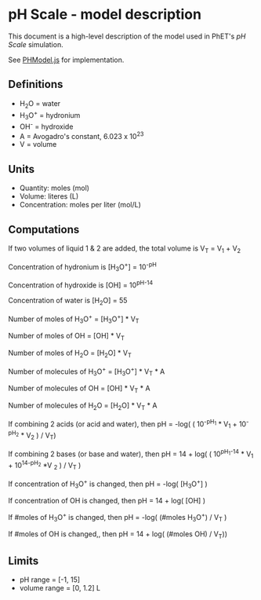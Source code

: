 # pH Scale - model description

This document is a high-level description of the model used in PhET's _pH Scale_ simulation.

See [PHModel.js](https://github.com/phetsims/ph-scale/blob/master/js/common/model/PHModel.js) for implementation.

## Definitions

* H<sub>2</sub>O = water
* H<sub>3</sub>O<sup>+</sup> = hydronium
* OH<sup>-</sup> = hydroxide
* A = Avogadro's constant, 6.023 x 10<sup>23</sup>
* V = volume

## Units

* Quantity: moles (mol)
* Volume: literes (L)
* Concentration: moles per liter (mol/L)

## Computations

If two volumes of liquid 1 & 2 are added, the total volume is V<sub>T</sub> = V<sub>1</sub> + V<sub>2</sub>

Concentration of hydronium is [H<sub>3</sub>O<sup>+</sup>] = 10<sup>-pH</sup>

Concentration of hydroxide is [OH] = 10<sup>pH-14</sup>

Concentration of water is [H<sub>2</sub>O] = 55

Number of moles of H<sub>3</sub>O<sup>+</sup> = [H<sub>3</sub>O<sup>+</sup>] * V<sub>T</sub>

Number of moles of OH = [OH] * V<sub>T</sub>

Number of moles of H<sub>2</sub>O = [H<sub>2</sub>O] * V<sub>T</sub>

Number of molecules of H<sub>3</sub>O<sup>+</sup> = [H<sub>3</sub>O<sup>+</sup>] * V<sub>T</sub> * A

Number of molecules of OH = [OH] * V<sub>T</sub> * A

Number of molecules of H<sub>2</sub>O = [H<sub>2</sub>O] * V<sub>T</sub> * A

If combining 2 acids (or acid and water), then pH = -log( ( 10<sup>-pH<sub>1</sub></sup> * V<sub>1</sub> + 10<sup>-pH<sub>2</sub></sup> * V<sub>2</sub> ) / V<sub>T</sub>)

If combining 2 bases (or base and water), then pH = 14 + log( ( 10<sup>pH<sub>1</sub>-14</sup> * V<sub>1</sub> + 10<sup>14-pH<sub>2</sub></sup> *V <sub>2</sub> ) / V<sub>T</sub> )

If concentration of H<sub>3</sub>O<sup>+</sup> is changed, then pH = -log( [H<sub>3</sub>O<sup>+</sup>] )

If concentration of OH is changed, then pH = 14 + log( [OH] )

If #moles of H<sub>3</sub>O<sup>+</sup> is changed, then pH = -log( (#moles H<sub>3</sub>O<sup>+</sup>) / V<sub>T</sub> )

If #moles of OH is changed,, then pH = 14 + log( (#moles OH) / V<sub>T</sub>))

## Limits

* pH range = [-1, 15]
* volume range = [0, 1.2] L
